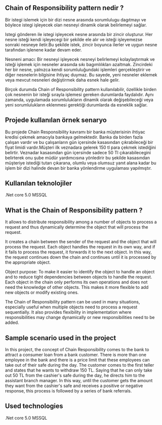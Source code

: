 ## Chain of Responsibility pattern nedir ?

Bir istegi islemek için bir dizi nesne arasında sorumlulugu dagıtmayı ve böylece istegi işleyecek olan nesneyi dinamik olarak belirlemeyi sağlar.

Istegi gönderen ile  istegi işleyecek nesne arasında bir zincir oluşturur. Her nesne isteği kendi işleyecegi bir şekilde ele alır  ve isteği işleyemezse sonraki nesneye iletir.Bu şekilde istek, zincir boyunca ilerler ve uygun nesne tarafından işlenene kadar devam eder.

Nesneni amacı:
Bir nesneyi işleyecek nesneyi belirlemeyi kolaylaştırmak ve isteği işlemek için nesneler arasında sıkı bagımlılıkları azaltmak.
Zincirdeki her bir nesne, yalnızca kendi sorumluluğundaki işlemleri gerçekleştirir ve diğer nesnelerin bilgisine ihtiyaç duymaz. Bu sayede, yeni nesneler eklemek veya mevcut nesneleri değiştirmek daha esnek hale gelir.

Birçok durumda  Chain of Responsibility pattern kullanılabilir, özellikle birden çok nesnenin bir isteği sırayla işlemesi gereken durumlarda faydalıdır. Aynı zamanda, uygulamada sorumlulukların dinamik olarak değişebileceği veya yeni sorumlulukların eklenmesi gerektiği durumlarda da esneklik sağlar.

## Projede kullanılan örnek senaryo

Bu projede Chain Responsibility kavramı bir banka müşterisinin ihtiyac kredisi çekmek amacıyla bankaya gelmektedir. Banka da birden fazla çalışan vardır ve bu çalışanların gün içersinde kasasından çıkrabileceği bir fiyat limidi vardır.Müşteri ilk veznadara gelerek 150 tl para çekmek istediğini belirtir. Veznadar kasasından gün içersinde sadece 50 Tl çıkarabilecegini belirterek onu şube müdür yardımcısına yönledirir bu şekilde kasasından müşteriye istediği tutarı çıkarana, olumlu veya olumsuz yanıt alana kadar bu işlem bir dizi halinde devan bir banka yönlendirme uygulaması yapılmıştır.

## Kullanılan teknolojiler
.Net core 5.0
MSSQL



## What is the Chain of Responsibility pattern ?

It allows to distribute responsibility among a number of objects to process a request and thus dynamically determine the object that will process the request.

It creates a chain between the sender of the request and the object that will process the request. Each object handles the request in its own way, and if it fails to process the request, it forwards it to the next object. In this way, the request continues down the chain and continues until it is processed by the appropriate object.

Object purpose:
To make it easier to identify the object to handle an object and to reduce tight dependencies between objects to handle the request.
Each object in the chain only performs its own operations and does not need the knowledge of other objects. This makes it more flexible to add new objects or modify existing ones.

The Chain of Responsibility pattern can be used in many situations, especially useful when multiple objects need to process a request sequentially. It also provides flexibility in implementation where responsibilities may change dynamically or new responsibilities need to be added.

## Sample scenario used in the project

In this project, the concept of Chain Responsibility comes to the bank to attract a consumer loan from a bank customer. There is more than one employee in the bank and there is a price limit that these employees can take out of their safe during the day. The customer comes to the first teller and states that he wants to withdraw 150 TL. Saying that he can only take out 50 TL from the cashier's safe during the day, he directs him to the assistant branch manager. In this way, until the customer gets the amount they want from the cashier's safe and receives a positive or negative response, this process is followed by a series of bank referrals.

## Used technologies
.Net core 5.0
MSSQL
